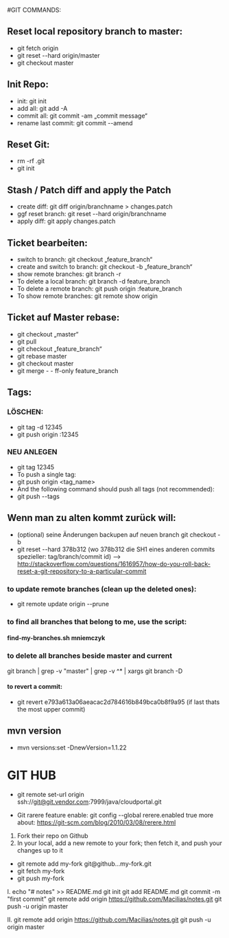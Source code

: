 #GIT COMMANDS:

## Reset local repository branch to master:
- git fetch origin
- git reset --hard origin/master
- git checkout master

## Init Repo:
- init: git init
- add all: git add -A
- commit all: git commit -am „commit message“
- rename last commit: git commit --amend

## Reset Git:
- rm -rf .git
- git init

## Stash / Patch diff and apply the Patch
- create diff: git diff origin/branchname > changes.patch
- ggf reset branch: git reset --hard origin/branchname
- apply diff: git apply changes.patch

## Ticket bearbeiten:
- switch to branch: git checkout „feature_branch“
- create and switch to branch: git checkout -b „feature_branch“
- show remote branches: git branch -r
- To delete a local branch: git branch -d feature_branch
- To delete a remote branch: git push origin :feature_branch
- To show remote branches: git remote show origin

## Ticket auf Master rebase:
- git checkout „master“
- git pull
- git checkout „feature_branch“
- git rebase master
- git checkout master
- git merge - - ff-only feature_branch

## Tags:
### LÖSCHEN:
- git tag -d 12345
- git push origin :12345
### NEU ANLEGEN
- git tag 12345
- To push a single tag:
- git push origin <tag_name>
- And the following command should push all tags (not recommended):
- git push --tags

## Wenn man zu alten kommt zurück will:
- (optional) seine Änderungen backupen auf neuen branch git checkout -b 
- git reset --hard 378b312 (wo 378b312 die SH1 eines anderen commits spezieller: tag/branch/commit
 id)
—> http://stackoverflow.com/questions/1616957/how-do-you-roll-back-reset-a-git-repository-to-a-particular-commit

### to update remote branches (clean up the deleted ones): 
- git remote update origin --prune

### to find all branches that belong to me, use the script:
#### find-my-branches.sh mniemczyk

### to delete all branches beside master and current
git branch | grep -v "master" | grep -v ^* | xargs git branch -D 

#### to revert a commit:

- git revert e793a613a06aeacac2d784616b849bca0b8f9a95 (if last thats the most upper commit)

## mvn version

- mvn versions:set -DnewVersion=1.1.22

# GIT HUB

- git remote set-url origin ssh://git@git.vendor.com:7999/java/cloudportal.git

- Git rarere feature enable: git config --global rerere.enabled true
more about: https://git-scm.com/blog/2010/03/08/rerere.html

1. Fork their repo on Github
2. In your local, add a new remote to your fork; then fetch it, and push your changes up to it
	
- git remote add my-fork git@github...my-fork.git
- git fetch my-fork
- git push my-fork

I.
echo "# notes" >> README.md
git init
git add README.md
git commit -m "first commit"
git remote add origin https://github.com/Macilias/notes.git
git push -u origin master

II.
git remote add origin https://github.com/Macilias/notes.git
git push -u origin master
